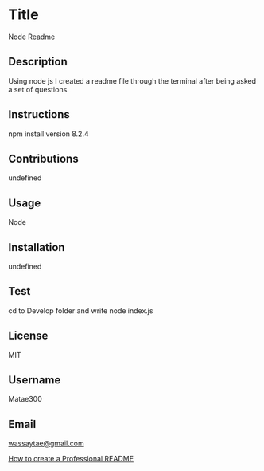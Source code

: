   # Title
  Node Readme
  ## Description
  Using node js I created a readme file through the terminal after being asked a set of questions.
  ## Instructions
  npm install version 8.2.4
  ## Contributions
  undefined
  ## Usage
  Node
  ## Installation
  undefined
  ## Test
  cd to Develop folder and write node index.js
  ## License
  MIT
  ## Username
  Matae300
  ## Email
  wassaytae@gmail.com

  

[How to create a Professional README](https://coding-boot-camp.github.io/full-stack/github/professional-readme-guide)

